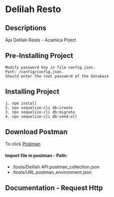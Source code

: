 # Delilah Resto

## Descriptions

Api Delilah Resto - Acamica Prject

## Pre-Installing Project
```
Modify password key in file config.json. 
Path: /config/config.json. 
Should enter the root password of the database
```
## Installing Project

```
1. npm install
2. npx sequelize-cli db:create
3. npx sequelize-cli db:migrate
4. npx sequelize-cli db:seed:all
```

## Download Postman

To click [Postman](https://choosealicense.com/licenses/mit/)

#### Import file in postman - Path: 

* /tools/Delilah API.postman_collection.json
* /tools/URL.postman_environment.json

## Documentation - Request Http